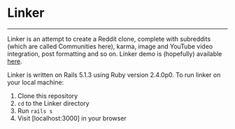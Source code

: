 # Linker
----------
Linker is an attempt to create a Reddit clone, complete with subreddits (which are called Communities here), karma, image and YouTube video integration, post formatting and so on.
Linker demo is (hopefully) available [here](https://morning-wave-80681.herokuapp.com).

Linker is written on Rails 5.1.3 using Ruby version 2.4.0p0. To run linker on your local machine:

1. Clone this repository
2. `cd` to the Linker directory
3. Run `rails s`
4. Visit [localhost:3000] in your browser
